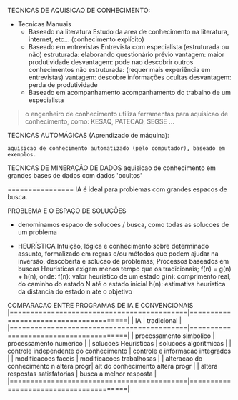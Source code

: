 TECNICAS DE AQUISICAO DE CONHECIMENTO:

* Tecnicas Manuais
    * Baseado na literatura
        Estudo da area de conhecimento na literatura, internet, etc... (conhecimento explícito)
    * Baseado em entrevistas
        Entrevista com especialista (estruturada ou não)
            estruturada: elaborando questionário prévio
                vantagem: maior produtividade
                desvantagem: pode nao descobrir outros conhecimentos
            não estruturada: (requer mais experiência em entrevistas)
                vantagem: descobre informações ocultas
                desvantagem: perda de produtividade
    * Baseado em acompanhamento
        acompanhamento do trabalho de um especialista

>  o engenheiro de conhecimento utiliza ferramentas para aquisicao de conhecimento, como:
> KESAQ, PATECAQ, SEGSE ...

TECNICAS AUTOMÁGICAS (Aprendizado de máquina):

    aquisicao de conhecimento automatizado (pelo computador), baseado em exemplos.

TECNICAS DE MINERAÇÃO DE DADOS
    aquisicao de conhecimento em grandes bases de dados com dados 'ocultos'

================
IA é ideal para problemas com grandes espacos de busca.

PROBLEMA E O ESPAÇO DE SOLUÇÕES

* denominamos espaco de solucoes / busca, como todas as solucoes de um problema

* HEURÍSTICA
    Intuição, lógica e conhecimento sobre determinado assunto, formalizado em regras e/ou métodos que podem ajudar na inversão, descoberta e solucao de problemas;
    Processos baseados em buscas Heuristicas exigem menos tempo que os tradicionais;
    f(n) = g(n) + h(n), onde:
    f(n): valor heuristico de um estado
    g(n): comprimento real, do caminho do estado N até o estado inicial
    h(n): estimativa heuristica da distancia do estado n ate o objetivo

COMPARACAO ENTRE PROGRAMAS DE IA E CONVENCIONAIS
|===========================================|=======================================|
|                   IA                      |               tradicional             |
|===========================================|=======================================|
|   processamento simbolico                 |   processamento numerico              |
|   solucoes Heuristicas                    |   solucoes algoritmicas               |
|   controle independente do conhecimento   |   controle e informacao integrados    |
|   modificacoes faceis                     |   modificacoes trabalhosas            |
|   alteracao do conhecimento n altera progr|   alt do conhecimento altera progr    |
|   altera respostas satisfatorias          |   busca a melhor resposta             |
|===========================================|=======================================|
